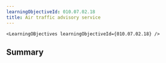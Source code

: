 ```yaml
---
learningObjectiveId: 010.07.02.18
title: Air traffic advisory service
---
```


```tsx eval
<LearningOBjectives learningObjectiveId={010.07.02.18} />
```

## Summary

